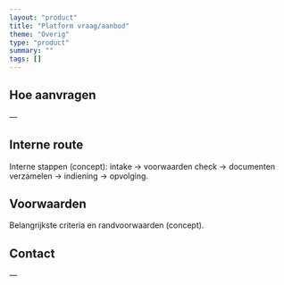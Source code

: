 ```yaml
---
layout: "product"
title: "Platform vraag/aanbod"
theme: "Overig"
type: "product"
summary: ""
tags: []
---
```

## Hoe aanvragen
—

## Interne route
Interne stappen (concept): intake → voorwaarden check → documenten verzamelen → indiening → opvolging.

## Voorwaarden
Belangrijkste criteria en randvoorwaarden (concept).

## Contact
—
